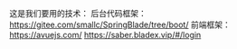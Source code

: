 这是我们要用的技术：
后台代码框架：https://gitee.com/smallc/SpringBlade/tree/boot/
前端框架：https://avuejs.com/
https://saber.bladex.vip/#/login